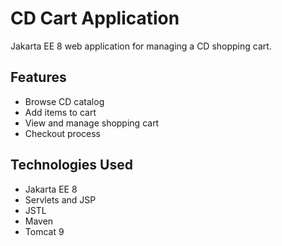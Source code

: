# CD Cart Application

Jakarta EE 8 web application for managing a CD shopping cart.

## Features

- Browse CD catalog
- Add items to cart
- View and manage shopping cart
- Checkout process

## Technologies Used

- Jakarta EE 8
- Servlets and JSP
- JSTL
- Maven
- Tomcat 9
